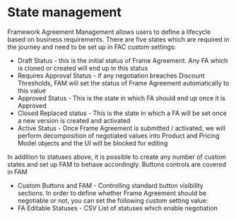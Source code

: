 # State management

Framework Agreement Management allows users to define a lifecycle based on business requirements. There are five states which are required in the journey and need to be set up in FAC custom settings: 

- Draft Status - this is the initial status of Frame Agreement. Any FA which is cloned or created will end up in this status
- Requires Approval Status - if any negotiation breaches Discount Thresholds, FAM will set the status of Frame Agreement automatically to this value
- Approved Status - This is the state in which FA should end up once it is Approved
- Closed Replaced status - This is the state in which a FA will be set once a new version is created and activated
- Active Status - Once Frame Agreement is submitted / activated, we will perform decomposition of negotiated values into Product and Pricing Model objects and the UI will be blocked for editing 

In addition to statuses above, it is possible to create any number of custom states and set up FAM to behave accordingly. Buttons controls are covered in FAM 

- Custom Buttons and FAM - Controlling standard button visibility sections. In order to define whether Frame Agreement should be negotiable or not, you can set the following custom setting value: 
- FA Editable Statuses - CSV List of statuses which enable negotiation